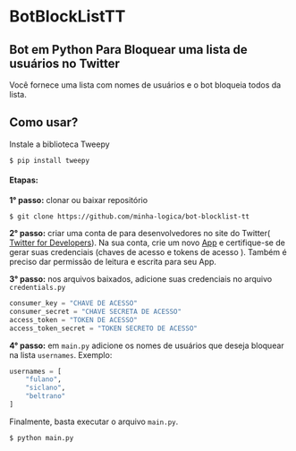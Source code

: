 # BotBlockListTT
## Bot em Python Para Bloquear uma lista de usuários no Twitter

Você fornece uma lista com nomes de usuários e o bot bloqueia todos da lista.

## Como usar?
Instale a biblioteca Tweepy
```
$ pip install tweepy
```
#### Etapas:

   **1° passo:** clonar ou baixar repositório
```
$ git clone https://github.com/minha-logica/bot-blocklist-tt
```
   **2° passo:** criar uma conta de para desenvolvedores no site do Twitter(
[Twitter for Developers](https://developer.twitter.com/en/apply-for-access)). Na sua conta, crie um novo [App](http://dev.twitter.com/apps) e
certifique-se de gerar suas credenciais (chaves de acesso e tokens de acesso ). Também é preciso dar permissão de leitura e escrita para seu App.
  
 
   **3° passo:** nos arquivos baixados, adicione suas credenciais no arquivo `credentials.py`
```python
consumer_key = "CHAVE DE ACESSO" 
consumer_secret = "CHAVE SECRETA DE ACESSO" 
access_token = "TOKEN DE ACESSO"
access_token_secret = "TOKEN SECRETO DE ACESSO"

```
   **4° passo:**  em `main.py` adicione os nomes de usuários que deseja bloquear na lista `usernames`.
Exemplo:
```python
usernames = [
    "fulano",
    "siclano",
    "beltrano"
]
```

Finalmente, basta executar o arquivo ```main.py```.
```
$ python main.py
```
